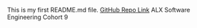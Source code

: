 This is my first README.md file.
[GitHub Repo Link](https://github.com/Waga43/zero_day.git)
ALX Software Engineering Cohort 9
